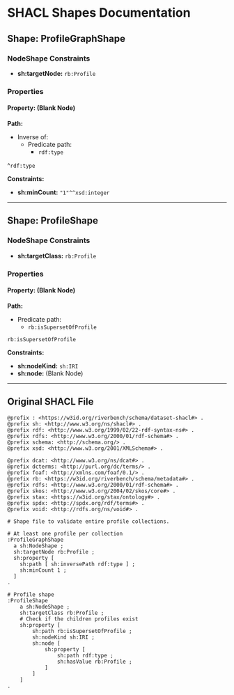 # SHACL Shapes Documentation

## Shape: ProfileGraphShape

### NodeShape Constraints

- **sh:targetNode:** `rb:Profile`

### Properties

#### Property: (Blank Node)

**Path:**

- Inverse of:
  - Predicate path:
    - `rdf:type`

^`rdf:type`

**Constraints:**
- **sh:minCount:** `"1"^^xsd:integer`

---

## Shape: ProfileShape

### NodeShape Constraints

- **sh:targetClass:** `rb:Profile`

### Properties

#### Property: (Blank Node)

**Path:**

- Predicate path:
  - `rb:isSupersetOfProfile`

`rb:isSupersetOfProfile`

**Constraints:**
- **sh:nodeKind:** `sh:IRI`
- **sh:node:** (Blank Node)

---


## Original SHACL File

```turtle
@prefix : <https://w3id.org/riverbench/schema/dataset-shacl#> .
@prefix sh: <http://www.w3.org/ns/shacl#> .
@prefix rdf: <http://www.w3.org/1999/02/22-rdf-syntax-ns#> .
@prefix rdfs: <http://www.w3.org/2000/01/rdf-schema#> .
@prefix schema: <http://schema.org/> .
@prefix xsd: <http://www.w3.org/2001/XMLSchema#> .

@prefix dcat: <http://www.w3.org/ns/dcat#> .
@prefix dcterms: <http://purl.org/dc/terms/> .
@prefix foaf: <http://xmlns.com/foaf/0.1/> .
@prefix rb: <https://w3id.org/riverbench/schema/metadata#> .
@prefix rdfs: <http://www.w3.org/2000/01/rdf-schema#> .
@prefix skos: <http://www.w3.org/2004/02/skos/core#> .
@prefix stax: <https://w3id.org/stax/ontology#> .
@prefix spdx: <http://spdx.org/rdf/terms#> .
@prefix void: <http://rdfs.org/ns/void#> .

# Shape file to validate entire profile collections.

# At least one profile per collection
:ProfileGraphShape
  a sh:NodeShape ;
  sh:targetNode rb:Profile ;
  sh:property [
    sh:path [ sh:inversePath rdf:type ] ;
    sh:minCount 1 ;
  ]
.

# Profile shape
:ProfileShape
    a sh:NodeShape ;
    sh:targetClass rb:Profile ;
    # Check if the children profiles exist
    sh:property [
        sh:path rb:isSupersetOfProfile ;
        sh:nodeKind sh:IRI ;
        sh:node [
            sh:property [
                sh:path rdf:type ;
                sh:hasValue rb:Profile ;
            ]
        ]
    ]
.

```
